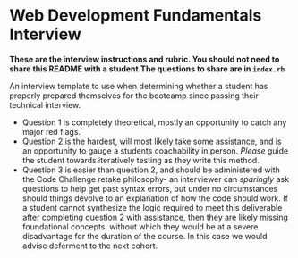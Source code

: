 # Web Development Fundamentals Interview

**These are the interview instructions and rubric. You should not need to share this README with a student**
**The questions to share are in `index.rb`**

An interview template to use when determining whether a student has properly prepared themselves for the bootcamp since passing their technical interview.

* Question 1 is completely theoretical, mostly an opportunity to catch any major red flags.
* Question 2 is the hardest, will most likely take some assistance, and is an opportunity to gauge a students coachability in person. *Please* guide the student towards iteratively testing as they write this method.
* Question 3 is easier than question 2, and should be administered with the Code Challenge retake philosophy- an interviewer can *sparingly* ask questions to help get past syntax errors, but under no circumstances should things devolve to an explanation of how the code should work. If a student cannot synthesize the logic required to meet this deliverable after completing question 2 with assistance, then they are likely missing foundational concepts, without which they would be at a severe disadvantage for the duration of the course. In this case we would advise deferment to the next cohort.